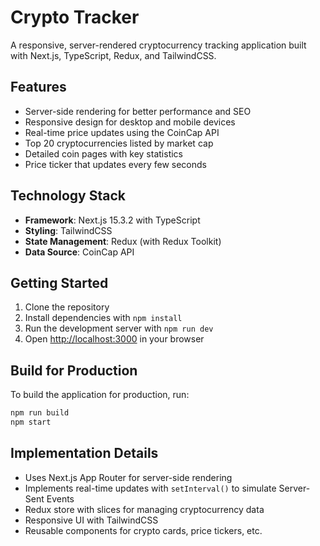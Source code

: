 # Crypto Tracker

A responsive, server-rendered cryptocurrency tracking application built with Next.js, TypeScript, Redux, and TailwindCSS.

## Features

- Server-side rendering for better performance and SEO
- Responsive design for desktop and mobile devices
- Real-time price updates using the CoinCap API
- Top 20 cryptocurrencies listed by market cap
- Detailed coin pages with key statistics
- Price ticker that updates every few seconds

## Technology Stack

- **Framework**: Next.js 15.3.2 with TypeScript
- **Styling**: TailwindCSS
- **State Management**: Redux (with Redux Toolkit)
- **Data Source**: CoinCap API

## Getting Started

1. Clone the repository
2. Install dependencies with `npm install`
3. Run the development server with `npm run dev`
4. Open [http://localhost:3000](http://localhost:3000) in your browser

## Build for Production

To build the application for production, run:

```bash
npm run build
npm start
```

## Implementation Details

- Uses Next.js App Router for server-side rendering
- Implements real-time updates with `setInterval()` to simulate Server-Sent Events
- Redux store with slices for managing cryptocurrency data
- Responsive UI with TailwindCSS
- Reusable components for crypto cards, price tickers, etc.
